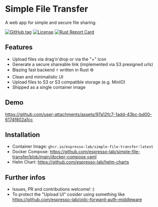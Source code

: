# Simple File Transfer

A web app for simple and secure file sharing.


[![GitHub tag](https://img.shields.io/github/tag/espresso-lab/simple-file-transfer?include_prereleases=&sort=semver&color=blue)](https://github.com/espresso-lab/simple-file-transfer/tags/)
[![License](https://img.shields.io/badge/License-MIT-blue)](#license)
[![Rust Report Card](https://rust-reportcard.xuri.me/badge/github.com/espresso-lab/simple-file-transfer)](https://rust-reportcard.xuri.me/report/github.com/espresso-lab/simple-file-transfer)

## Features

- Upload files via drag'n'drop or via the "+" icon
- Generate a secure shareable link (implemented via S3 presigned urls)
- Blazing fast backend ⚡️ written in Rust ⚙️
- Clean and minimalistic UI 
- Upload files to S3 or S3 compatible storage (e.g. MinIO)
- Shipped as a single container image

## Demo

https://github.com/user-attachments/assets/97a12fc7-1add-43bc-bd00-6174f802a1cc

## Installation

* Container Image: `ghcr.io/espresso-lab/simple-file-transfer:latest`
* Docker Compose: https://github.com/espresso-lab/simple-file-transfer/blob/main/docker-compose.yaml
* Helm Chart: https://github.com/espresso-lab/helm-charts

## Further infos

- Issues, PR and contributions welcome! :)
- To protect the "Upload UI" cosider using something like https://github.com/espresso-lab/oidc-forward-auth-middleware
